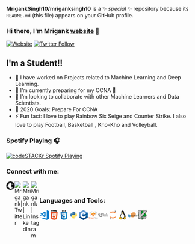 
**MrigankSingh10/mriganksingh10** is a ✨ _special_ ✨ repository because its `README.md` (this file) appears on your GitHub profile.

### Hi there, I'm Mrigank [website] 👋

[![Website](https://img.shields.io/website?label=mriganksingh.com&style=for-the-badge&url=https://mriganksingh10.github.io/mriganksingh10/)](https://mriganksingh10.github.io/mriganksingh10/)
[![Twitter Follow](https://img.shields.io/twitter/follow/mrigank2303239?color=1DA1F2&logo=twitter&style=for-the-badge)](https://twitter.com/intent/follow?original_referer=https%3A%2F%2Fgithub.com%2Fmrigank2303239&screen_name=mrigank2303239)

## I'm a Student!!

- 🔭 I have worked on Projects related to Machine Learning and Deep Learning.
- 🌱 I’m currently preparing for my CCNA 🤣
- 👯 I’m looking to collaborate with other Machine Learners and Data Scientists.
- 🥅 2020 Goals: Prepare For CCNA
- ⚡ Fun fact: I love to play Rainbow Six Seige and Counter Strike. I also love to play Football, Basketball , Kho-Kho and Volleyball.

### Spotify Playing 🎧

[<img src="https://now-playing-codestackr.vercel.app/api/spotify-playing" alt="codeSTACKr Spotify Playing" width="350" />](https://open.spotify.com/user/swyqyimdc12jajde4vpwd2x1b)

### Connect with me:

[<img align="left" alt="https://mriganksingh10.github.io/mriganksingh10/" width="22px" src="https://raw.githubusercontent.com/iconic/open-iconic/master/svg/globe.svg" />][website]
[<img align="left" alt="Mrigank| Twitter" width="22px" src="https://cdn.jsdelivr.net/npm/simple-icons@v3/icons/twitter.svg" />][twitter]
[<img align="left" alt="Mrigank | LinkedIn" width="22px" src="https://cdn.jsdelivr.net/npm/simple-icons@v3/icons/linkedin.svg" />][linkdin]
[<img align="left" alt="Mrigank | Instagram" width="22px" src="https://cdn.jsdelivr.net/npm/simple-icons@v3/icons/instagram.svg" />][instagram]

<br />

### Languages and Tools:

<img align="left" alt="Visual Studio Code" width="26px" src="https://raw.githubusercontent.com/github/explore/80688e429a7d4ef2fca1e82350fe8e3517d3494d/topics/visual-studio-code/visual-studio-code.png" />
<img align="left" alt="HTML5" width="26px" src="https://raw.githubusercontent.com/github/explore/80688e429a7d4ef2fca1e82350fe8e3517d3494d/topics/html/html.png" />
<img align="left" alt="CSS3" width="26px" src="https://raw.githubusercontent.com/github/explore/80688e429a7d4ef2fca1e82350fe8e3517d3494d/topics/css/css.png" />
<img align="left" alt="CSS3" width="26px" src="https://raw.githubusercontent.com/github/explore/80688e429a7d4ef2fca1e82350fe8e3517d3494d/topics/python/python.png" />
<img align="left" alt="CSS3" width="26px" src="https://raw.githubusercontent.com/github/explore/80688e429a7d4ef2fca1e82350fe8e3517d3494d/topics/cpp/cpp.png" />
<img align="left" alt="CSS3" width="26px" src="https://raw.githubusercontent.com/github/explore/80688e429a7d4ef2fca1e82350fe8e3517d3494d/topics/tensorflow/tensorflow.png" />
<img align="left" alt="CSS3" width="26px" src="https://raw.githubusercontent.com/github/explore/80688e429a7d4ef2fca1e82350fe8e3517d3494d/topics/flask/flask.png" />
<img align="left" alt="CSS3" width="26px" src="https://raw.githubusercontent.com/github/explore/80688e429a7d4ef2fca1e82350fe8e3517d3494d/topics/jupyter-notebook/jupyter-notebook.png" />
<img align="left" alt="CSS3" width="26px" src="https://raw.githubusercontent.com/github/explore/80688e429a7d4ef2fca1e82350fe8e3517d3494d/topics/linux/linux.png" />
<img align="left" alt="CSS3" width="26px" src="https://raw.githubusercontent.com/github/explore/80688e429a7d4ef2fca1e82350fe8e3517d3494d/topics/scikit-learn/scikit-learn.png" />
<img align="left" alt="CSS3" width="26px" src="https://raw.githubusercontent.com/github/explore/80688e429a7d4ef2fca1e82350fe8e3517d3494d/topics/vim/vim.png" />


<br />
<br />

[website]: https://mriganksingh10.github.io/mriganksingh10/
[twitter]:https://twitter.com/mrigank2303239
[linkdin]:https://www.linkedin.com/in/mrigank-singh-8a3236150/
[instagram]:https://www.instagram.com/mrigank_singh313/



